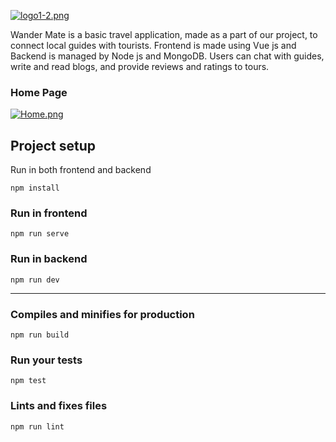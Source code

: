 [![logo1-2.png](https://i.postimg.cc/GmvKM7jM/logo1-2.png)](https://postimg.cc/YvqQ0xZg)

Wander Mate is a basic travel application, made as a part of our project, to connect local guides with tourists. Frontend is made using Vue js and Backend is managed by Node js and MongoDB. Users can chat with guides, write and read blogs, and provide reviews and ratings to tours. 
### Home Page
[![Home.png](https://i.postimg.cc/dVSsx6ty/Home.png)](https://postimg.cc/18w1gpFm)

## Project setup 
Run in both frontend and backend
```
npm install
```
### Run in frontend
```
npm run serve
```
### Run in backend
```
npm run dev
```
--- 
### Compiles and minifies for production
```
npm run build
```

### Run your tests
```
npm test
```

### Lints and fixes files
```
npm run lint
```

